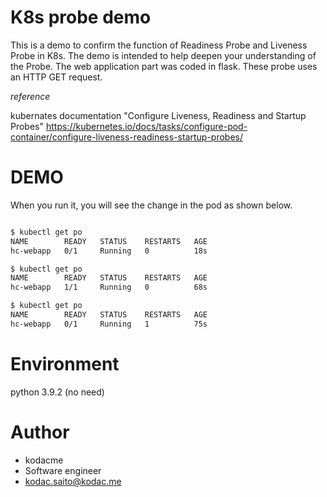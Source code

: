 # K8s probe demo

This is a demo to confirm the function of Readiness Probe and Liveness Probe in K8s. The demo is intended to help deepen your understanding of the Probe.
The web application part was coded in flask. These probe uses an HTTP GET request.

*reference*  

kubernates documentation "Configure Liveness, Readiness and Startup Probes" https://kubernetes.io/docs/tasks/configure-pod-container/configure-liveness-readiness-startup-probes/

# DEMO

When you run it, you will see the change in the pod as shown below.

```bash

$ kubectl get po
NAME        READY   STATUS    RESTARTS   AGE
hc-webapp   0/1     Running   0          18s

$ kubectl get po
NAME        READY   STATUS    RESTARTS   AGE
hc-webapp   1/1     Running   0          68s

$ kubectl get po
NAME        READY   STATUS    RESTARTS   AGE
hc-webapp   0/1     Running   1          75s

```
 
# Environment
 
python 3.9.2 (no need)

# Author
 
* kodacme
* Software engineer
* kodac.saito@kodac.me
